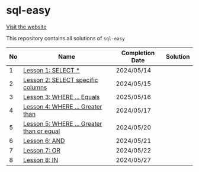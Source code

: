 # sql-easy

[Visit the website](https://www.sql-easy.com/)

This repository contains all solutions of `sql-easy`

| No | Name | Completion Date | Solution |
|---|---|---|---|
| 1 | [Lesson 1: SELECT *](https://www.sql-easy.com/select) | 2024/05/14 | |
| 2 | [Lesson 2: SELECT specific columns](https://www.sql-easy.com/select_columns) | 2024/05/15 | |
| 3 | [Lesson 3: WHERE ... Equals](https://www.sql-easy.com/where_equals) | 2025/05/16 | |
| 4 | [Lesson 4: WHERE ... Greater than](https://www.sql-easy.com/where_greater_than) | 2024/05/17 | |
| 5 | [Lesson 5: WHERE ... Greater than or equal](https://www.sql-easy.com/where_greater_than_or_equal) | 2024/05/20 | |
| 6 | [Lesson 6: AND](https://www.sql-easy.com/and) | 2024/05/21 | |
| 7 | [Lesson 7: OR](https://www.sql-easy.com/or) | 2024/05/22 | |
| 8 | [Lesson 8: IN](https://www.sql-easy.com/in) | 2024/05/27 | |
